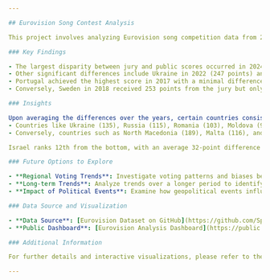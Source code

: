 ```yaml
---

## Eurovision Song Contest Analysis

This project involves analyzing Eurovision song competition data from 2016 to 2024, focusing on jury and public voting scores. The dataset provides insights into the differences between jury and public perceptions across various countries and years.

### Key Findings

- The largest disparity between jury and public scores occurred in 2024, where Israel experienced a 271-point difference favoring the public vote.
- Other significant differences include Ukraine in 2022 (247 points) and Norway in 2019 (251 points).
- Portugal achieved the highest score in 2017 with a minimal difference of 758 points, setting a historical record.
- Conversely, Sweden in 2018 received 253 points from the jury but only 21 from the public, highlighting a notable disparity in favor of the jury.

### Insights

Upon averaging the differences over the years, certain countries consistently lean towards higher public or jury scores:
- Countries like Ukraine (135), Russia (115), Romania (103), Moldova (93), and Poland (90) tend to receive higher public scores.
- Conversely, countries such as North Macedonia (189), Malta (116), and Australia (105) typically score higher with the jury.

Israel ranks 12th from the bottom, with an average 32-point difference in favor of the public score.

### Future Options to Explore

- **Regional Voting Trends**: Investigate voting patterns and biases between different regions within Eurovision, exploring alliances and voting blocs.
- **Long-term Trends**: Analyze trends over a longer period to identify evolving voting patterns and any shifts in jury and public preferences.
- **Impact of Political Events**: Examine how geopolitical events influence voting behaviors and scores over time.

### Data Source and Visualization

- **Data Source**: [Eurovision Dataset on GitHub](https://github.com/Spijkervet/eurovision-dataset)
- **Public Dashboard**: [Eurovision Analysis Dashboard](https://public.tableau.com/views/eurovision_analysis/Dashboard1?:language=en-US&:sid=&:display_count=n&:origin=viz_share_link)

### Additional Information

For further details and interactive visualizations, please refer to the [Public Tableau](https://public.tableau.com/views/eurovision_analysis/Dashboard1?:language=en-US&:sid=&:display_count=n&:origin=viz_share_link).

---
```

